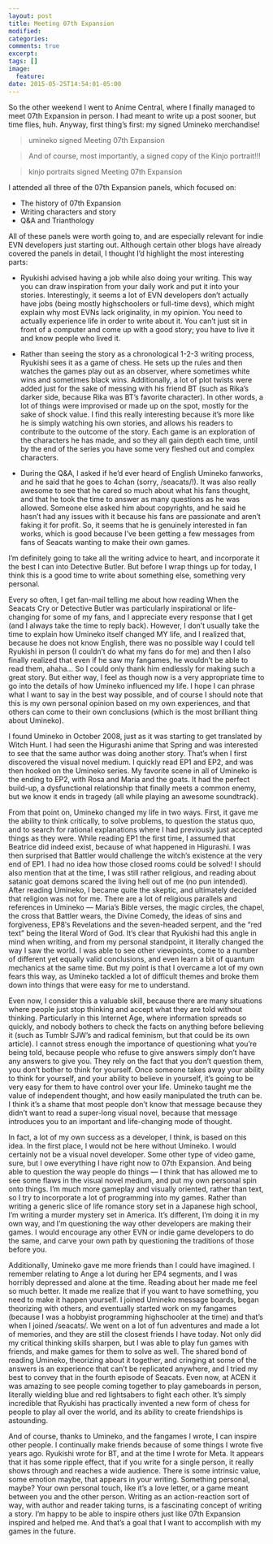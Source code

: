 ```yaml
---
layout: post
title: Meeting 07th Expansion
modified:
categories:
comments: true
excerpt:
tags: []
image:
  feature:
date: 2015-05-25T14:54:01-05:00
---
```


So the other weekend I went to Anime Central, where I finally managed to meet 07th Expansion in person. I had meant to write up a post sooner, but time flies, huh. Anyway, first thing’s first: my signed Umineko merchandise!

> umineko signed Meeting 07th Expansion

> And of course, most importantly, a signed copy of the Kinjo portrait!!!

> kinjo portraits signed Meeting 07th Expansion

I attended all three of the 07th Expansion panels, which focused on:

* The history of 07th Expansion
* Writing characters and story
* Q&A and Trianthology

All of these panels were worth going to, and are especially relevant for indie EVN developers just starting out. Although certain other blogs have already covered the panels in detail, I thought I’d highlight the most interesting parts:

* Ryukishi advised having a job while also doing your writing. This way you can draw inspiration from your daily work and put it into your stories. Interestingly, it seems a lot of EVN developers don’t actually have jobs (being mostly highschoolers or full-time devs), which might explain why most EVNs lack originality, in my opinion. You need to actually experience life in order to write about it. You can’t just sit in front of a computer and come up with a good story; you have to live it and know people who lived it.

* Rather than seeing the story as a chronological 1-2-3 writing process, Ryukishi sees it as a game of chess. He sets up the rules and then watches the games play out as an observer, where sometimes white wins and sometimes black wins. Additionally, a lot of plot twists were added just for the sake of messing with his friend BT (such as Rika’s darker side, because Rika was BT’s favorite character). In other words, a lot of things were improvised or made up on the spot, mostly for the sake of shock value. I find this really interesting because it’s more like he is simply watching his own stories, and allows his readers to contribute to the outcome of the story. Each game is an exploration of the characters he has made, and so they all gain depth each time, until by the end of the series you have some very fleshed out and complex characters.

* During the Q&A, I asked if he’d ever heard of English Umineko fanworks, and he said that he goes to 4chan (sorry, /seacats/!). It was also really awesome to see that he cared so much about what his fans thought, and that he took the time to answer as many questions as he was allowed. Someone else asked him about copyrights, and he said he hasn’t had any issues with it because his fans are passionate and aren’t faking it for profit. So, it seems that he is genuinely interested in fan works, which is good because I’ve been getting a few messages from fans of Seacats wanting to make their own games.

I’m definitely going to take all the writing advice to heart, and incorporate it the best I can into Detective Butler. But before I wrap things up for today, I think this is a good time to write about something else, something very personal.

Every so often, I get fan-mail telling me about how reading When the Seacats Cry or Detective Butler was particularly inspirational or life-changing for some of my fans, and I appreciate every response that I get (and I always take the time to reply back). However, I don’t usually take the time to explain how Umineko itself changed MY life, and I realized that, because he does not know English, there was no possible way I could tell Ryukishi in person (I couldn’t do what my fans do for me) and then I also finally realized that even if he saw my fangames, he wouldn’t be able to read them, ahaha… So I could only thank him endlessly for making such a great story. But either way, I feel as though now is a very appropriate time to go into the details of how Umineko influenced my life. I hope I can phrase what I want to say in the best way possible, and of course I should note that this is my own personal opinion based on my own experiences, and that others can come to their own conclusions (which is the most brilliant thing about Umineko).

I found Umineko in October 2008, just as it was starting to get translated by Witch Hunt. I had seen the Higurashi anime that Spring and was interested to see that the same author was doing another story. That’s when I first discovered the visual novel medium. I quickly read EP1 and EP2, and was then hooked on the Umineko series. My favorite scene in all of Umineko is the ending to EP2, with Rosa and Maria and the goats. It had the perfect build-up, a dysfunctional relationship that finally meets a common enemy, but we know it ends in tragedy (all while playing an awesome soundtrack).

From that point on, Umineko changed my life in two ways. First, it gave me the ability to think critically, to solve problems, to question the status quo, and to search for rational explanations where I had previously just accepted things as they were. While reading EP1 the first time, I assumed that Beatrice did indeed exist, because of what happened in Higurashi. I was then surprised that Battler would challenge the witch’s existence at the very end of EP1. I had no idea how those closed rooms could be solved! I should also mention that at the time, I was still rather religious, and reading about satanic goat demons scared the living hell out of me (no pun intended). After reading Umineko, I became quite the skeptic, and ultimately decided that religion was not for me. There are a lot of religious parallels and references in Umineko — Maria’s Bible verses, the magic circles, the chapel, the cross that Battler wears, the Divine Comedy, the ideas of sins and forgiveness, EP8′s Revelations and the seven-headed serpent, and the “red text” being the literal Word of God. It’s clear that Ryukishi had this angle in mind when writing, and from my personal standpoint, it literally changed the way I saw the world. I was able to see other viewpoints, come to a number of different yet equally valid conclusions, and even learn a bit of quantum mechanics at the same time. But my point is that I overcame a lot of my own fears this way, as Umineko tackled a lot of difficult themes and broke them down into things that were easy for me to understand.

Even now, I consider this a valuable skill, because there are many situations where people just stop thinking and accept what they are told without thinking. Particularly in this Internet Age, where information spreads so quickly, and nobody bothers to check the facts on anything before believing it (such as Tumblr SJW’s and radical feminism, but that could be its own article). I cannot stress enough the importance of questioning what you’re being told, because people who refuse to give answers simply don’t have any answers to give you. They rely on the fact that you don’t question them, you don’t bother to think for yourself. Once someone takes away your ability to think for yourself, and your ability to believe in yourself, it’s going to be very easy for them to have control over your life. Umineko taught me the value of independent thought, and how easily manipulated the truth can be. I think it’s a shame that most people don’t know that message because they didn’t want to read a super-long visual novel, because that message introduces you to an important and life-changing mode of thought.

In fact, a lot of my own success as a developer, I think, is based on this idea. In the first place, I would not be here without Umineko. I would certainly not be a visual novel developer. Some other type of video game, sure, but I owe everything I have right now to 07th Expansion. And being able to question the way people do things — I think that has allowed me to see some flaws in the visual novel medium, and put my own personal spin onto things. I’m much more gameplay and visually oriented, rather than text, so I try to incorporate a lot of programming into my games. Rather than writing a generic slice of life romance story set in a Japanese high school, I’m writing a murder mystery set in America. It’s different, I’m doing it in my own way, and I’m questioning the way other developers are making their games. I would encourage any other EVN or indie game developers to do the same, and carve your own path by questioning the traditions of those before you.

Additionally, Umineko gave me more friends than I could have imagined. I remember relating to Ange a lot during her EP4 segments, and I was horribly depressed and alone at the time. Reading about her made me feel so much better. It made me realize that if you want to have something, you need to make it happen yourself. I joined Umineko message boards, began theorizing with others, and eventually started work on my fangames (because I was a hobbyist programming highschooler at the time) and that’s when I joined /seacats/. We went on a lot of fun adventures and made a lot of memories, and they are still the closest friends I have today. Not only did my critical thinking skills sharpen, but I was able to play fun games with friends, and make games for them to solve as well. The shared bond of reading Umineko, theorizing about it together, and cringing at some of the answers is an experience that can’t be replicated anywhere, and I tried my best to convey that in the fourth episode of Seacats. Even now, at ACEN it was amazing to see people coming together to play gameboards in person, literally wielding blue and red lightsabers to fight each other. It’s simply incredible that Ryukishi has practically invented a new form of chess for people to play all over the world, and its ability to create friendships is astounding.

And of course, thanks to Umineko, and the fangames I wrote, I can inspire other people. I continually make friends because of some things I wrote five years ago. Ryukishi wrote for BT, and at the time I wrote for Meta. It appears that it has some ripple effect, that if you write for a single person, it really shows through and reaches a wide audience. There is some intrinsic value, some emotion maybe, that appears in your writing. Something personal, maybe? Your own personal touch, like it’s a love letter, or a game meant between you and the other person. Writing as an action-reaction sort of way, with author and reader taking turns, is a fascinating concept of writing a story. I’m happy to be able to inspire others just like 07th Expansion inspired and helped me. And that’s a goal that I want to accomplish with my games in the future.

